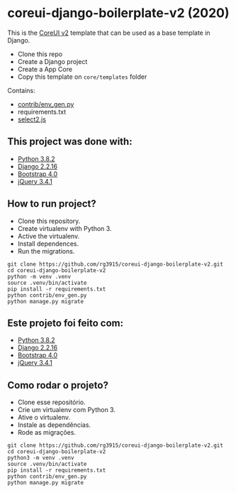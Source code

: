 # coreui-django-boilerplate-v2 (2020)

This is the [CoreUI v2](https://coreui.io/demo/2.0/#main.html) template that can be used as a base template in Django.

* Clone this repo
* Create a Django project
* Create a App Core
* Copy this template on `core/templates` folder

Contains:

* [contrib/env_gen.py](https://gist.github.com/rg3915/75eed74f3578ac0dde808b1194b0e486)
* requirements.txt
* [select2.js](https://select2.org/)

## This project was done with:

* [Python 3.8.2](https://www.python.org/)
* [Django 2.2.16](https://www.djangoproject.com/)
* [Bootstrap 4.0](https://getbootstrap.com/)
* [jQuery 3.4.1](https://jquery.com/)

## How to run project?

* Clone this repository.
* Create virtualenv with Python 3.
* Active the virtualenv.
* Install dependences.
* Run the migrations.

```
git clone https://github.com/rg3915/coreui-django-boilerplate-v2.git
cd coreui-django-boilerplate-v2
python -m venv .venv
source .venv/bin/activate
pip install -r requirements.txt
python contrib/env_gen.py
python manage.py migrate
```

## Este projeto foi feito com:

* [Python 3.8.2](https://www.python.org/)
* [Django 2.2.16](https://www.djangoproject.com/)
* [Bootstrap 4.0](https://getbootstrap.com/)
* [jQuery 3.4.1](https://jquery.com/)

## Como rodar o projeto?

* Clone esse repositório.
* Crie um virtualenv com Python 3.
* Ative o virtualenv.
* Instale as dependências.
* Rode as migrações.

```
git clone https://github.com/rg3915/coreui-django-boilerplate-v2.git
cd coreui-django-boilerplate-v2
python3 -m venv .venv
source .venv/bin/activate
pip install -r requirements.txt
python contrib/env_gen.py
python manage.py migrate
```